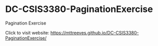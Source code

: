 # DC-CSIS3380-PaginationExercise
Pagination Exercise

Click to visit website: https://mttreeves.github.io/DC-CSIS3380-PaginationExercise/
